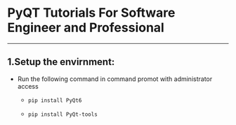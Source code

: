 # PyQT Tutorials For Software Engineer and Professional
----
## 1.Setup the envirnment:
* Run the following command in command promot with administrator access 
    * ```bash
      pip install PyQt6
      ```
    * ```bash
      pip install PyQt-tools
      ```